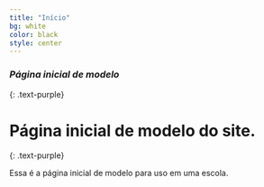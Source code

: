 ```yaml
---
title: "Início"
bg: white
color: black
style: center
---
```


### *Página inicial de modelo*
{: .text-purple}

<span class="fa-stack subtlecircle" style="font-size:100px; background:rgba(255,166,0,0.1)">
  <i class="fa fa-circle fa-stack-2x text-white"></i>
  <i class="fa fa-book fa-stack-1x text-orange"></i>
</span>

# Página inicial de modelo do site.
{: .text-purple}


Essa é a página inicial de modelo para uso em uma escola.


